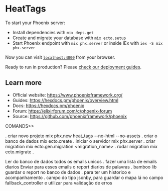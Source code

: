 # HeatTags

To start your Phoenix server:

  * Install dependencies with `mix deps.get`
  * Create and migrate your database with `mix ecto.setup`
  * Start Phoenix endpoint with `mix phx.server` or inside IEx with `iex -S mix phx.server`

Now you can visit [`localhost:4000`](http://localhost:4000) from your browser.

Ready to run in production? Please [check our deployment guides](https://hexdocs.pm/phoenix/deployment.html).

## Learn more

  * Official website: https://www.phoenixframework.org/
  * Guides: https://hexdocs.pm/phoenix/overview.html
  * Docs: https://hexdocs.pm/phoenix
  * Forum: https://elixirforum.com/c/phoenix-forum
  * Source: https://github.com/phoenixframework/phoenix


COMANDS>>

. criar novo projeto
  mix phx.new heat_tags --no-html --no-assets
. criar o banco de dados
  mix ecto.create
. iniciar o servidor
  mix phx.server
. criar migration
  mix ecto.gen.migration <migration_name>
. rodar migration
  mix ecto.migrate
. 


>>
Ler do banco de dados todos os emails unicos
 . fazer uma lista de emails diarios
Enviar para esses emails o report diarios de palavras
 . bamboo lib
guardar o report no banco de dados
 . para ter um historico e acompanhamento
 . campo do tipo jsonby, para guardar o mapa lá no campo
fallback_controller e utilizar para validação de erros


